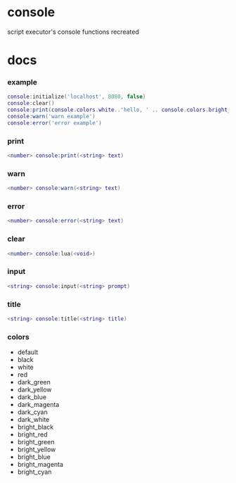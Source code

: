 # console
script executor's console functions recreated
# docs

### example
```lua
console:initialize('localhost', 8080, false)
console:clear()
console:print(console.colors.white..'hello, ' .. console.colors.bright_green .. 'user' .. console.colors.white .. '!')
console:warn('warn example')
console:error('error example')
```
### print
```lua
<number> console:print(<string> text)
```
### warn
```lua
<number> console:warn(<string> text)
```
### error
```lua
<number> console:error(<string> text)
```
### clear
```lua
<number> console:lua(<void>)
```
### input
```lua
<string> console:input(<string> prompt)
```
### title
```lua
<string> console:title(<string> title)
```
### colors
- default
- black
- white
- red
- dark_green
- dark_yellow
- dark_blue
- dark_magenta
- dark_cyan
- dark_white
- bright_black
- bright_red
- bright_green
- bright_yellow
- bright_blue
- bright_magenta
- bright_cyan
